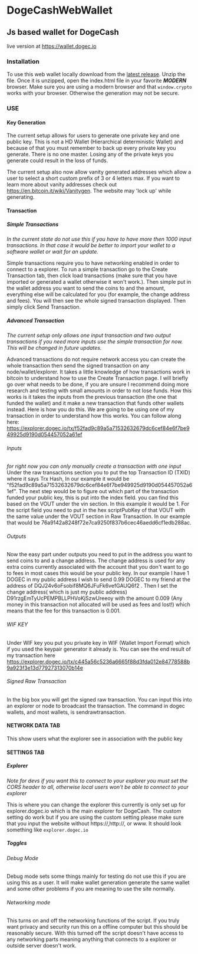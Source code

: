 # DogeCashWebWallet
## Js based wallet for DogeCash

live version at https://wallet.dogec.io

### Installation
To use this web wallet locally download from the [latest release](https://github.com/dogecash/dogecash-web-wallet/releases). Unzip the file. Once it is unzipped, open the index.html file in your favorite **_MODERN_** browser. Make sure you are using a modern browser and that `window.crypto` works with your browser. Otherwise the generation may not be secure.
### USE

#### Key Generation

The current setup allows for users to generate one private key and one public key. This is not a HD Wallet (Hierarchical deterministic Wallet) and because of that you must remember to back up every private key you generate. There is no one master. Losing any of the private keys you generate could result in the loss of funds.

The current setup also now allow vanity generated addresses which allow a user to select a short custom prefix of 3 or 4 letters max. If you want to learn more about vanity addresses check out https://en.bitcoin.it/wiki/Vanitygen. The website may 'lock up' while generating.

#### Transaction
##### Simple Transactions
_In the current state do not use this if you have to have more then 1000 input transactions. In that case it would be better to import your wallet to a software wallet or wait for an update._

Simple transactions require you to have networking enabled in order to connect to a explorer.
To run a simple transaction go to the Create Transaction tab, then click load transactions (make sure that you have imported or generated a wallet otherwise it won't work.). Then simple put in the wallet address you want to send the coins to and the amount, everything else will be calculated for you (for example, the change address and fees). You will then see the whole signed transaction displayed. Then simply click Send Transaction.

##### Advanced Transaction
*The current setup only allows one input transaction and two output transactions if you need more inputs use the simple transaction for now. This will be changed in future updates.*

Advanced transactions do not require network access you can create the whole transaction then send the signed transaction on any node/wallet/explorer. It takes a little knowledge of how transactions work in bitcoin to understand how to use the Create Transaction page. I will briefly go over what needs to be done, if you are unsure I recommend doing more research and testing with small amounts in order to not lose funds. How this works is it takes the inputs from the previous transaction (the one that funded the wallet) and it make a new transaction that funds other wallets instead. Here is how you do this. We are going to be using one of my transaction in order to understand how this works. You can follow along here: https://explorer.dogec.io/tx/f52fad9c89a5a71532632679dc6cef84e6f7be949925d9190d054457052a61ef 
###### Inputs
_for right now you can only manually create a transaction with one input_
Under the raw transactions section you to put the top Transaction ID (TXID) where it says Trx Hash, In our example it would be "f52fad9c89a5a71532632679dc6cef84e6f7be949925d9190d054457052a61ef". The next step would be to figure out which part of the transaction funded your public key, this is put into the index field. you can find this based on the VOUT under the vin section. In this example it would be 1. For the script field you need to put in the hex scriptPubKey of that VOUT with the same value under the VOUT section in Raw Transaction. In our example that would be 76a9142a8248f72e7ca9250f837b6cec46aedd6cf1edb288ac. 
###### Outputs
Now the easy part under outputs you need to put in the address you want to send coins to and a change address. The change address is used for any extra coins currently associated with the account that you don't want to go to fees in most cases this would be your public key. In our example I have 1 DOGEC in my public address I wish to send 0.99 DOGEC to my friend at the address of DQJ24v6oFsobif8MQ6JFuFk6vefGAUQ6f2 . Then I set the change address( which is just my public address) D91rzgEmTyUcPEMPBLLPHVoKjSzwUreeoy with the amount 0.009 (Any money in this transaction not allocated will be used as fees and lost!) which means that the fee for this transaction is 0.001. 
###### WIF KEY
Under WIF key you put you private key in WIF (Wallet Import Format)  which if you used the keypair generator it already is. You can see the end result of my transaction here https://explorer.dogec.io/tx/c445a56c5236a6665f88d3fda012e84778588b9a923f3e13d77927313070b14e
###### Signed Raw Transaction
In the big box you will get the signed raw transaction. You can input this into an explorer or node to broadcast the transaction. The command in dogec wallets, and most wallets, is sendrawtransaction. 

#### NETWORK DATA TAB
This show users what the explorer see in association with the public key

#### SETTINGS TAB
##### Explorer
_Note for devs if you want this to connect to your explorer you must set the CORS header to all, otherwise local users won't be able to connect to your explorer_

This is where you can change the explorer this currently is only set up for explorer.dogec.io which is the main explorer for DogeCash. The custom setting do work but 
if you are using the custom setting please make sure that you input the website without https://,http://, or www. It should look something like `explorer.dogec.io`

##### Toggles
###### Debug Mode
Debug mode sets some things mainly for testing do not use this if you are using this as a user. It will make wallet generation generate the same wallet and some other problems if you are meaning to use the site normally.

###### Networking mode
This turns on and off the networking functions of the script. If you truly want privacy and security run this on a offline computer but this should be reasonably secure. With this turned off the script doesn't have access to any networking parts meaning anything that connects to a explorer or outside server doesn't work.
